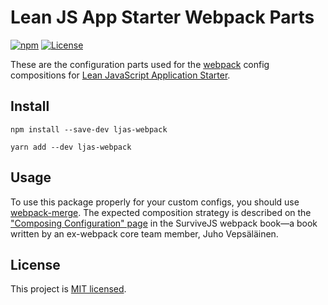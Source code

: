 # Lean JS App Starter Webpack Parts

[![npm](https://img.shields.io/npm/v/ljas-webpack.svg?colorB=brightgreen)](https://npmjs.com/package/ljas-webpack) [![License](https://img.shields.io/badge/license-MIT-blue.svg)](https://github.com/mattlean/ljas-webpack/blob/master/LICENSE)

These are the configuration parts used for the [webpack](https://webpack.js.org) config compositions for [Lean JavaScript Application Starter](https://github.com/mattlean/lean-js-app-starter).

## Install
`npm install --save-dev ljas-webpack`

`yarn add --dev ljas-webpack`

## Usage
To use this package properly for your custom configs, you should use [webpack-merge](https://npmjs.com/package/webpack-merge). The expected composition strategy is described on the ["Composing Configuration" page](https://survivejs.com/webpack/developing/composing-configuration) in the SurviveJS webpack book—a book written by an ex-webpack core team member, Juho Vepsäläinen.

## License
This project is [MIT licensed](https://github.com/mattlean/ljas-webpack/blob/master/LICENSE).